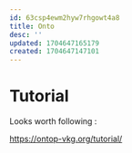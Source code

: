 ```yaml
---
id: 63csp4ewm2hyw7rhgowt4a8
title: Onto
desc: ''
updated: 1704647165179
created: 1704647147101
---
```


# Tutorial

Looks worth following : 

https://ontop-vkg.org/tutorial/

